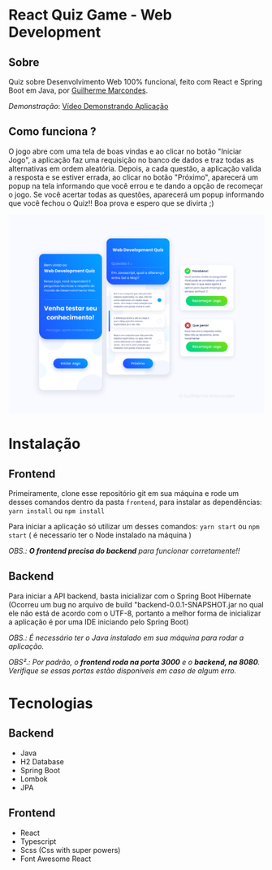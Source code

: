 # React Quiz Game - Web Development

## Sobre

Quiz sobre Desenvolvimento Web 100% funcional, feito com React e Spring Boot em Java, por [Guilherme Marcondes](https://github.com/GuilhermeCMarc).

_Demonstração_: [Vídeo Demonstrando Aplicação](https://youtu.be/3b1uoSVJ3no)

## Como funciona ?

O jogo abre com uma tela de boas vindas e ao clicar no botão "Iniciar Jogo", a aplicação faz uma requisição no banco de dados e traz todas as alternativas em ordem aleatória.
Depois, a cada questão, a aplicação valida a resposta e se estiver errada, ao clicar no botão "Próximo", aparecerá um popup na tela informando que você errou e te dando a opção de recomeçar o jogo. Se você acertar todas as questões, aparecerá um popup informando que você fechou o Quiz!! Boa prova e espero que se divirta ;)

![Mobile](./presentation_imgs/Mobile.png)

# Instalação

## Frontend

Primeiramente, clone esse repositório git em sua máquina e rode um desses comandos dentro da pasta `frontend`, para instalar as dependências: `yarn install` ou `npm install`

Para iniciar a aplicação só utilizar um desses comandos: `yarn start` ou `npm start`
( é necessario ter o Node instalado na máquina )

_OBS.: **O frontend precisa do backend** para funcionar corretamente!!_

## Backend

Para iniciar a API backend, basta inicializar com o Spring Boot Hibernate 
(Ocorreu um bug no arquivo de build "backend-0.0.1-SNAPSHOT.jar no qual ele não está de acordo com o UTF-8, portanto a melhor forma de inicializar a aplicação é por uma IDE iniciando pelo Spring Boot)

_OBS.: É necessário ter o Java instalado em sua máquina para rodar a aplicação._

_OBS².: Por padrão, o **frontend roda na porta 3000** e o **backend, na 8080**. Verifique se essas portas estão disponíveis em caso de algum erro._

# Tecnologias

## Backend

- Java
- H2 Database
- Spring Boot
- Lombok
- JPA

## Frontend

- React
- Typescript
- Scss (Css with super powers)
- Font Awesome React
